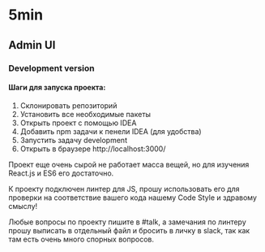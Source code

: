 # 5min

## Admin UI

### Development version

#### Шаги для запуска проекта:

1. Склонировать репозиторий
2. Установить все необходимые пакеты
3. Открыть проект с помощью IDEA
4. Добавить npm задачи к пенели IDEA (для удобства)
5. Запустить задачу development
6. Открыть в браузере http://localhost:3000/

Проект еще очень сырой не работает масса вещей, но для изучения React.js и ES6 его достаточно.

К проекту подключен линтер для JS, прошу использовать его для проверки на соответствие вашего кода нашему Code Style и здравому смыслу!

Любые вопросы по проекту пишите в #talk, а замечания по линтеру прошу выписать в отдельный файл и бросить в личку в slack, так как там есть очень много спорных вопросов.
